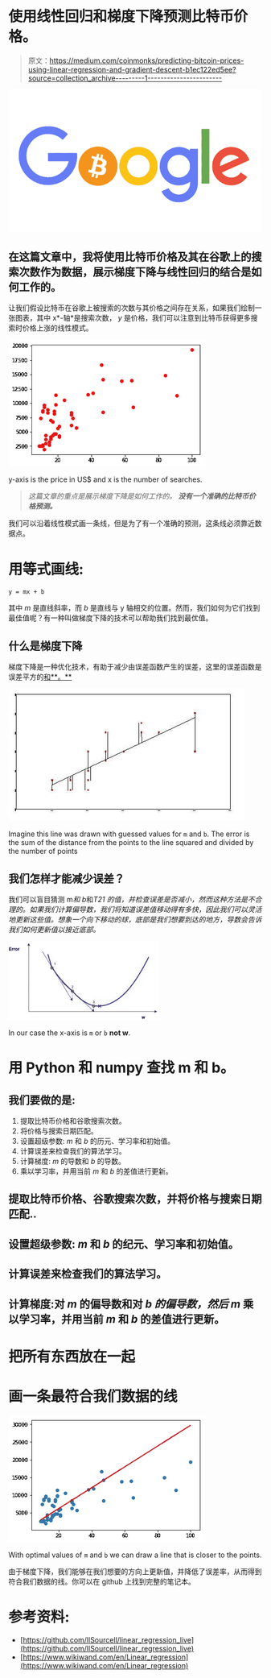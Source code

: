 # 使用线性回归和梯度下降预测比特币价格。

> 原文：<https://medium.com/coinmonks/predicting-bitcoin-prices-using-linear-regression-and-gradient-descent-b1ec122ed5ee?source=collection_archive---------1----------------------->

![](img/7c2ea24a80249bf99c2ddba5b976724b.png)

## 在这篇文章中，我将使用比特币价格及其在谷歌上的搜索次数作为数据，展示梯度下降与线性回归的结合是如何工作的。

让我们假设比特币在谷歌上被搜索的次数与其价格之间存在关系，如果我们绘制一张图表，其中 x*-轴*是搜索次数， *y* 是价格，我们可以注意到比特币获得更多搜索时价格上涨的线性模式。

![](img/b787e0735ce3a74092d9f4aa2253363c.png)

y-axis is the price in US$ and x is the number of searches.

> *这篇文章的重点是展示梯度下降是如何工作的。* ***没有一个准确的比特币价格预测。***

我们可以沿着线性模式画一条线，但是为了有一个准确的预测，这条线必须靠近数据点。

# 用等式画线:

```
y = mx + b
```

其中 *m* 是直线斜率，而 *b* 是直线与 y 轴相交的位置。然而，我们如何为它们找到最佳值呢？有一种叫做梯度下降的技术可以帮助我们找到最优值。

## 什么是梯度下降

梯度下降是一种优化技术，有助于减少由误差函数产生的误差，这里的误差函数是误差平方的[和**。**](https://www.wikiwand.com/en/Residual_sum_of_squares)

![](img/1ecaffa8bbc664e638437065cff341b2.png)

Imagine this line was drawn with guessed values for `m` and `b`. The error is the sum of the distance from the points to the line squared and divided by the number of points

## 我们怎样才能减少误差？

我们可以盲目猜测 m*和 b*和*T21 的值，并检查误差是否减小，然而这种方法是不合理的。如果我们计算偏导数，我们将知道误差值移动得有多快，因此我们可以灵活地更新这些值。想象一个向下移动的球，底部是我们想要到达的地方，导数会告诉我们如何更新值以接近底部。*

![](img/9f33d313516db052d1214e0dbfc327a8.png)

In our case the x-axis is `m` or `b` **not w**.

# 用 Python 和 numpy 查找 m 和 b。

## 我们要做的是:

1.  提取比特币价格和谷歌搜索次数。
2.  将价格与搜索日期匹配。
3.  设置超级参数: *m* 和 *b* 的历元、学习率和初始值。
4.  计算误差来检查我们的算法学习。
5.  计算梯度: *m* 的导数和 *b* 的导数。
6.  乘以学习率，并用当前 *m* 和 *b* 的差值进行更新。

## 提取比特币价格、谷歌搜索次数，并将价格与搜索日期匹配..

## 设置超级参数: *m* 和 *b* 的纪元、学习率和初始值。

## 计算误差来检查我们的算法学习。

## 计算梯度:对 *m* 的偏导数和对 *b 的偏导数，然后 m* 乘以学习率，并用当前 *m* 和 *b* 的差值进行更新。

# 把所有东西放在一起

# 画一条最符合我们数据的线

![](img/7009c24f28bf05a94c137ca72c25a2cc.png)

With optimal values of `m` and `b` we can draw a line that is closer to the points.

由于梯度下降，我们能够在我们想要的方向上更新值，并降低了误差率，从而得到符合我们数据的线。你可以在 github 上找到完整的笔记本。

# 参考资料:

*   [https://github.com/llSourcell/linear_regression_live](https://github.com/llSourcell/linear_regression_live)
*   [https://www.wikiwand.com/en/Linear_regression](https://www.wikiwand.com/en/Linear_regression)